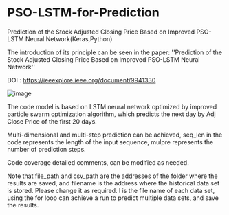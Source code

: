 # PSO-LSTM-for-Prediction
Prediction of the Stock Adjusted Closing Price Based on Improved PSO-LSTM Neural Network(Keras,Python)

The introduction of its principle can be seen in the paper: ''Prediction of the Stock Adjusted Closing Price Based on Improved PSO-LSTM Neural Network''

DOI : https://ieeexplore.ieee.org/document/9941330

![image](https://s2.loli.net/2024/10/12/NYG3wAmJzfkd65i.png)


The code model is based on LSTM neural network optimized by improved particle swarm optimization algorithm, which predicts the next day by Adj Close Price of the first 20 days.

Multi-dimensional and multi-step prediction can be achieved, seq_len in the code represents the length of the input sequence, mulpre represents the number of prediction steps. 

Code coverage detailed comments, can be modified as needed. 

Note that file_path and csv_path are the addresses of the folder where the results are saved, and filename is the address where the historical data set is stored. Please change it as required. l is the file name of each data set, using the for loop can achieve a run to predict multiple data sets, and save the results. 
